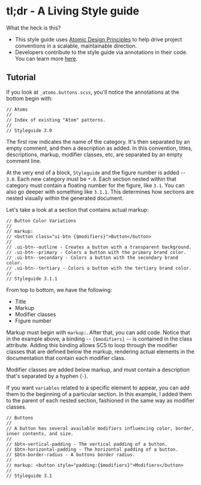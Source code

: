 tl;dr - A Living Style guide
============================

What the heck is this?

* This style guide uses [Atomic Design Principles](http://bradfrost.com/blog/post/atomic-web-design/) to help drive project conventions in a scalable, maintainable direction.
* Developers contribute to the style guide via annotations in their code. You can learn more [here](#tutorial).

Tutorial
--------

If you look at `_atoms.buttons.scss`, you'll notice the annotations at the bottom begin with:

```
// Atoms
//
// Index of existing "Atom" patterns.
//
// Styleguide 3.0
```
The first row indicates the name of the category. It's then separated by an empty comment, and then a description as added. In this convention, titles, descriptions, markup, modifier classes, etc, are separated by an empty comment line.

At the very end of a block, `Styleguide` and the figure number is added -- `3.0`. Each new category must be `*.0`. Each section nested within that category must contain a floating number for the figure, like `3.1`. You can also go deeper with something like `3.1.1`. This determines how sections are nested visually within the generated document.

Let's take a look at a section that contains actual markup:
```
// Button Color Variations
//
// markup:
// <button class="ui-btn {$modifiers}">Button</button>
//
// .ui-btn--outline - Creates a button with a transparent background.
// .ui-btn--primary - Colors a button with the primary brand color.
// .ui-btn--secondary - Colors a button with the secondary brand color.
// .ui-btn--tertiary - Colors a button with the tertiary brand color.
//
// Styleguide 3.1.1
```
From top to bottom, we have the following:
* Title
* Markup
* Modifier classes
* Figure number

Markup must begin with `markup:`. After that, you can add code. Notice that in the example above, a binding -- `{$modifiers}` -- is contained in the class attribute. Adding this binding allows SC5 to loop through the modifier classes that are defined below the markup, rendering actual elements in the documentation that contain each modifier class.

Modifier classes are added below markup, and must contain a description that's separated by a hyphen (`-`).

If you want `variables` related to a specific element to appear, you can add them to the beginning of a particular section. In this example, I added them to the parent of each nested section, fashioned in the same way as modifier classes.

```
// Buttons
//
// A button has several available modifiers influencing color, border, inner contents, and size.
//
// $btn-vertical-padding - The vertical padding of a button.
// $btn-horizontal-padding - The horizontal padding of a button.
// $btn-border-radius - A buttons border radius.
//
// markup: <button style="padding:{$modifiers}">Modifiers</button>
//
// Styleguide 3.1
```
